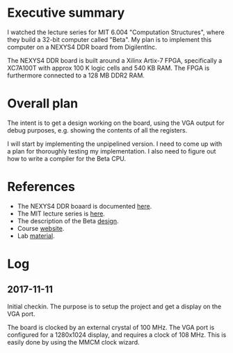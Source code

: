 # Executive summary
I watched the lecture series for MIT 6.004 "Computation Structures", where they
build a 32-bit computer called "Beta".  My plan is to implement this computer
on a NEXYS4 DDR board from DigilentInc.

The NEXYS4 DDR board is built around a Xilinx Artix-7 FPGA, specifically a
XC7A100T with approx 100 K logic cells and 540 KB RAM.  The FPGA is
furthermore connected to a 128 MB DDR2 RAM.

# Overall plan
The intent is to get a design working on the board, using the VGA output for
debug purposes, e.g. showing the contents of all the registers.

I will start by implementing the unpipelined version. I need to come up with a
plan for thoroughly testing my implementation. I also need to figure out how to
write a compiler for the Beta CPU.

# References
* The NEXYS4 DDR boaard is documented [here](https://reference.digilentinc.com/reference/programmable-logic/nexys-4-ddr/start).
* The MIT lecture series is [here](https://www.youtube.com/watch?v=CvfifZsmpQ4&list=PLEyT25pFrWyP_xmCoUTHG74wllpGPX5BC).
* The description of the Beta [design](https://www.youtube.com/watch?v=FQs7LuHb0cA&list=PLEyT25pFrWyP_xmCoUTHG74wllpGPX5BC&index=14).
* Course [website](https://6004.mit.edu/).
* Lab [material](https://ocw.mit.edu/courses/electrical-engineering-and-computer-science/6-004-computation-structures-spring-2009/).

# Log
## 2017-11-11 
Initial checkin. The purpose is to setup the project and get a display on the VGA port.

The board is clocked by an external crystal of 100 MHz. The VGA port is
configured for a 1280x1024 display, and requires a clock of 108 MHz. This is
easily done by using the MMCM clock wizard.

